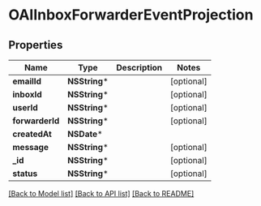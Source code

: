# OAIInboxForwarderEventProjection

## Properties
Name | Type | Description | Notes
------------ | ------------- | ------------- | -------------
**emailId** | **NSString*** |  | [optional] 
**inboxId** | **NSString*** |  | [optional] 
**userId** | **NSString*** |  | [optional] 
**forwarderId** | **NSString*** |  | [optional] 
**createdAt** | **NSDate*** |  | 
**message** | **NSString*** |  | [optional] 
**_id** | **NSString*** |  | [optional] 
**status** | **NSString*** |  | [optional] 

[[Back to Model list]](../README#documentation-for-models) [[Back to API list]](../README#documentation-for-api-endpoints) [[Back to README]](../README)


